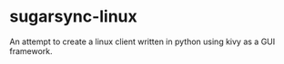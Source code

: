 # sugarsync-linux

An attempt to create a linux client written in python using kivy as a GUI framework.
